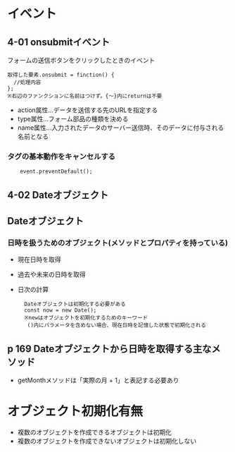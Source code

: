 # イベント
## 4-01 onsubmitイベント
フォームの送信ボタンをクリックしたときのイベント

    取得した要素.onsubmit = finction() {
      //処理内容
    };
    ※右辺のファンクションに名前はつけず。{～}内にreturnは不要

- action属性…データを送信する先のURLを指定する
- type属性…フォーム部品の種類を決める
- name属性…入力されたデータのサーバー送信時、そのデータに付与される名前となる

### タグの基本動作をキャンセルする
        event.preventDefault();


## 4-02 Dateオブジェクト
## Dateオブジェクト
### 日時を扱うためのオブジェクト(メソッドとプロパティを持っている)
- 現在日時を取得
- 過去や未来の日時を取得
- 日次の計算

        Dateオブジェクトは初期化する必要がある
        const now = new Date();
        ※newはオブジェクトを初期化するためのキーワード
         ()内にパラメータを含めない場合、現在日時を記憶した状態で初期化される

## p 169 Dateオブジェクトから日時を取得する主なメソッド
- getMonthメソッドは「実際の月 + 1」と表記する必要あり

# オブジェクト初期化有無
- 複数のオブジェクトを作成できるオブジェクトは初期化
- 複数のオブジェクトを作成できないオブジェクトは初期化しない

